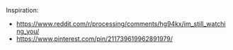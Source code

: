 Inspiration:
- https://www.reddit.com/r/processing/comments/hg94kx/im_still_watching_you/
- https://www.pinterest.com/pin/211739619962891979/ 